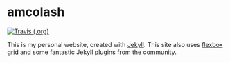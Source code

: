 # amcolash

[![Travis (.org)](https://img.shields.io/travis/amcolash/amcolash.svg)](https://travis-ci.org/amcolash/amcolash)

This is my personal website, created with [Jekyll](https://jekyllrb.com/). This site also uses [flexbox grid](http://flexboxgrid.com/) and some fantastic Jekyll plugins from the community.
